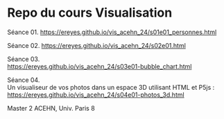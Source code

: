 # Repo du cours Visualisation


Séance 01.
https://ereyes.github.io/vis_acehn_24/s01e01_personnes.html

Séance 02.
https://ereyes.github.io/vis_acehn_24/s02e01.html

Séance 03.  
https://ereyes.github.io/vis_acehn_24/s03e01-bubble_chart.html

Séance 04.  
Un visualiseur de vos photos dans un espace 3D utilisant HTML et P5js :  
https://ereyes.github.io/vis_acehn_24/s04e01-photos_3d.html  


Master 2 ACEHN, Univ. Paris 8
